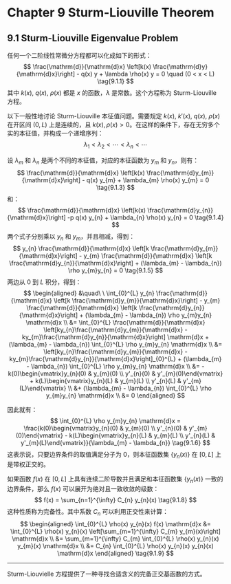 # Chapter 9 Sturm-Liouville Theorem

## 9.1 Sturm-Liouville Eigenvalue Problem

任何一个二阶线性常微分方程都可以化成如下的形式：
$$
\frac{\mathrm{d}}{\mathrm{d}x} \left[k(x) \frac{\mathrm{d}y}{\mathrm{d}x}\right] - q(x) y + \lambda \rho(x) y = 0 \quad (0 < x < L) \tag{9.1.1}
$$
其中 $k(x)$, $q(x)$, $\rho(x)$ 都是 $x$ 的函数，$\lambda$ 是常数。这个方程称为 Sturm-Liouville 方程。

以下一般性地讨论 Sturm-Liouville 本征值问题。需要规定 $k(x)$, $k'(x)$, $q(x)$, $\rho(x)$ 在开区间 $(0, L)$ 上是连续的，且 $k(x), \rho(x) > 0$。在这样的条件下，存在无穷多个实的本征值，并构成一个递增序列：
$$
\lambda_{1} < \lambda_{2} < \cdots < \lambda_{n} < \cdots \tag{9.1.2}
$$

设 $\lambda_{m}$ 和 $\lambda_{n}$ 是两个不同的本征值，对应的本征函数为 $y_{m}$ 和 $y_{n}$，则有：
$$
\frac{\mathrm{d}}{\mathrm{d}x} \left[k(x) \frac{\mathrm{d}y_{m}}{\mathrm{d}x}\right] - q(x) y_{m} + \lambda_{m} \rho(x) y_{m} = 0 \tag{9.1.3}
$$
和：
$$
\frac{\mathrm{d}}{\mathrm{d}x} \left[k(x) \frac{\mathrm{d}y_{n}}{\mathrm{d}x}\right] -p  q(x) y_{n} + \lambda_{n} \rho(x) y_{n} = 0 \tag{9.1.4}
$$
两个式子分别乘以 $y_{n}$ 和 $y_{m}$，并且相减，得到：
$$
y_{n} \frac{\mathrm{d}}{\mathrm{d}x} \left[k \frac{\mathrm{d}y_{m}}{\mathrm{d}x}\right] - y_{m} \frac{\mathrm{d}}{\mathrm{d}x} \left[k \frac{\mathrm{d}y_{n}}{\mathrm{d}x}\right] + (\lambda_{m} - \lambda_{n}) \rho y_{m}y_{n} = 0 \tag{9.1.5}
$$
两边从 $0$ 到 $L$ 积分，得到：
$$
\begin{aligned}
&\quad\ \ \int_{0}^{L} y_{n} \frac{\mathrm{d}}{\mathrm{d}x} \left[k \frac{\mathrm{d}y_{m}}{\mathrm{d}x}\right] - y_{m} \frac{\mathrm{d}}{\mathrm{d}x} \left[k \frac{\mathrm{d}y_{n}}{\mathrm{d}x}\right] + (\lambda_{m} - \lambda_{n}) \rho y_{m}y_{n} \mathrm{d}x \\
&= \int_{0}^{L} \frac{\mathrm{d}}{\mathrm{d}x} \left[ky_{n}\frac{\mathrm{d}y_{m}}{\mathrm{d}x} - ky_{m}\frac{\mathrm{d}y_{n}}{\mathrm{d}x}\right] \mathrm{d}x + (\lambda_{m} - \lambda_{n}) \int_{0}^{L} \rho y_{m}y_{n} \mathrm{d}x \\
&= \left[ky_{n}\frac{\mathrm{d}y_{m}}{\mathrm{d}x} - ky_{m}\frac{\mathrm{d}y_{n}}{\mathrm{d}x}\right]_{0}^{L} + (\lambda_{m} - \lambda_{n}) \int_{0}^{L} \rho y_{m}y_{n} \mathrm{d}x \\
&= -k(0)\begin{vmatrix}y_{n}(0) & y_{m}(0) \\ y'_{n}(0) & y'_{m}(0)\end{vmatrix} + k(L)\begin{vmatrix}y_{n}(L) & y_{m}(L) \\ y'_{n}(L) & y'_{m}(L)\end{vmatrix} \\
&+ (\lambda_{m} - \lambda_{n}) \int_{0}^{L} \rho y_{m}y_{n} \mathrm{d}x \\
&= 0
\end{aligned}
$$

因此就有：
$$
\int_{0}^{L} \rho y_{m}y_{n} \mathrm{d}x = \frac{k(0)\begin{vmatrix}y_{n}(0) & y_{m}(0) \\ y'_{n}(0) & y'_{m}(0)\end{vmatrix} - k(L)\begin{vmatrix}y_{n}(L) & y_{m}(L) \\ y'_{n}(L) & y'_{m}(L)\end{vmatrix}}{\lambda_{m} - \lambda_{n}} \tag{9.1.6}
$$
这表示说，只要边界条件的取值满足分子为 0，则本征函数集 $\{y_{n}(x)\}$ 在 $[0, L]$ 上是带权正交的。

如果函数 $f(x)$ 在 $[0, L]$ 上具有连续二阶导数并且满足和本征函数集 $\{y_{n}(x)\}$ 一致的边界条件，那么 $f(x)$ 可以展开为绝对且一致收敛的级数：
$$
f(x) = \sum_{n=1}^{\infty} C_{n} y_{n}(x) \tag{9.1.8}
$$
这种性质称为完备性。其中系数 $C_{n}$ 可以利用正交性来计算：
$$
\begin{aligned}
\int_{0}^{L} \rho(x) y_{n}(x) f(x) \mathrm{d}x &= \int_{0}^{L} \rho(x) y_{n}(x) \left[\sum_{m=1}^{\infty} C_{m} y_{m}(x)\right] \mathrm{d}x \\
&= \sum_{m=1}^{\infty} C_{m} \int_{0}^{L} \rho(x) y_{n}(x) y_{m}(x) \mathrm{d}x \\
&= C_{n} \int_{0}^{L} \rho(x) y_{n}(x) y_{n}(x) \mathrm{d}x
\end{aligned} \tag{9.1.9}
$$

---

Sturm-Liouvielle 方程提供了一种寻找合适含义的完备正交基函数的方式。
